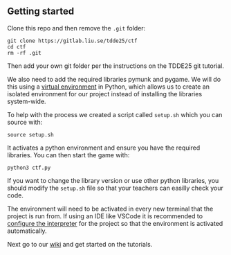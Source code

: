 ## Getting started

Clone this repo and then remove the `.git` folder:
```
git clone https://gitlab.liu.se/tdde25/ctf
cd ctf
rm -rf .git
```
Then add your own git folder per the instructions on the TDDE25 git tutorial.


We also need to add the required libraries pymunk and pygame. We will do this using a [virtual environment](https://docs.python.org/3/tutorial/venv.html) in Python, which allows us to create an isolated environment for our project instead of installing the libraries system-wide.

To help with the process we created a script called `setup.sh` which you can source with:

```
source setup.sh
```

It activates a python environment and ensure you have the required libraries. You can then start the game with:

```
python3 ctf.py
```

If you want to change the library version or use other python libraries, you should modify the `setup.sh` file so that your teachers can easilly check your code.

The environment will need to be activated in every new terminal that the project is run from. If using an IDE like VSCode it is recommended to [configure the interpreter](https://code.visualstudio.com/docs/python/environments#_select-and-activate-an-environment) for the project so that the environment is activated automatically.

Next go to our [wiki](https://gitlab.liu.se/tdde25/ctf/wikis/home) and get started on the tutorials.

